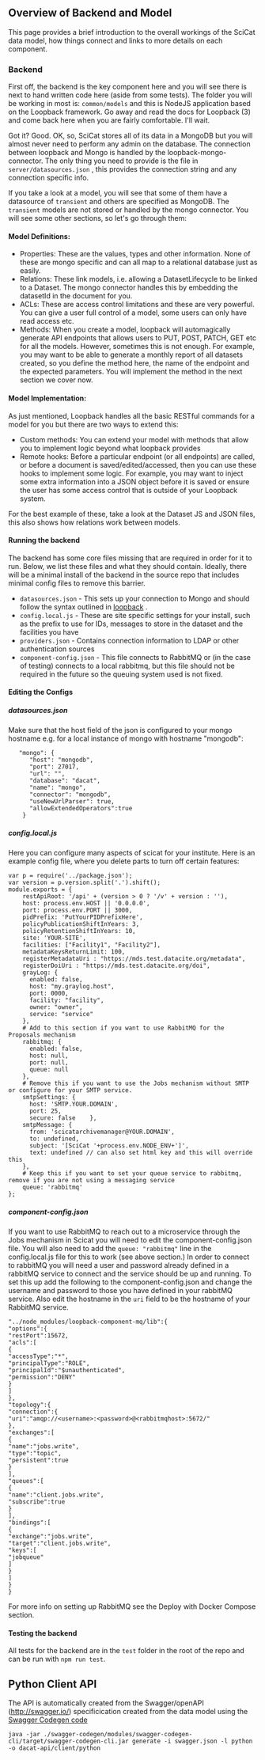 ## Overview of Backend and Model

This page provides a brief introduction to the overall workings of the SciCat data model, how things connect and links to more details on each component.

### Backend

First off, the backend is the key component here and you will see there is next to hand written code here \(aside from some tests\). The folder you will be working in most is: `common/models` and this is NodeJS application based on the Loopback framework. Go away and read the docs for Loopback \(3\) and come back here when you are fairly comfortable. I'll wait.

Got it? Good. OK, so, SciCat stores all of its data in a MongoDB but you will almost never need to perform any admin on the database. The connection between loopback and Mongo is handled by the loopback-mongo-connector. The only thing you need to provide is the file in `server/datasources.json` , this provides the connection string and any connection specific info.

If you take a look at a model, you will see that some of them have a datasource of `transient` and others are specified as MongoDB. The `transient` models are not stored or handled by the mongo connector. You will see some other sections, so let's go through them:

#### Model Definitions:

* Properties: These are the values, types and other information. None of these are mongo specific and can all map to a relational database just as easily.
* Relations: These link models, i.e. allowing a DatasetLifecycle to be linked to a Dataset. The mongo connector handles this by embedding the datasetId in the document for you.
* ACLs: These are access control limitations and these are very powerful. You can give a user full control of a model, some users can only have read access etc.
* Methods: When you create a model, loopback will automagically generate API endpoints that allows users to PUT, POST, PATCH, GET etc for all the models. However, sometimes this is not enough. For example, you may want to be able to generate a monthly report of all datasets created, so you define the method here, the name of the endpoint and the expected parameters. You will implement the method in the next section we cover now.

#### Model Implementation:

As just mentioned, Loopback handles all the basic RESTful commands for a model for you but there are two ways to extend this:

* Custom methods: You can extend your model with methods that allow you to implement logic beyond what loopback provides
* Remote hooks: Before a particular endpoint \(or all endpoints\) are called, or before a document is saved/edited/accessed, then you can use these hooks to implement some logic. For example, you may want to inject some extra information into a JSON object before it is saved or ensure the user has some access control that is outside of your Loopback system.

For the best example of these, take a look at the Dataset JS and JSON files, this also shows how relations work between models.

#### Running the backend

The backend has some core files missing that are required in order for it to run. Below, we list these files and what they should contain. Ideally, there will be a minimal install of the backend in the source repo that includes minimal config files to remove this barrier.

* `datasources.json` - This sets up your connection to Mongo and should follow the syntax outlined in [loopback](https://loopback.io/doc/en/lb3/datasources.json.html) . 
* `config.local.js` - These are site specific settings for your install, such as the prefix to use for IDs, messages to store in the dataset and the facilities you have
* `providers.json` - Contains connection information to LDAP or other authentication sources
* `component-config.json` - This file connects to RabbitMQ or (in the case of testing) connects to a local rabbitmq, but this file should not be required in the future so the queuing system used is not fixed. 

#### Editing the Configs

##### datasources.json
Make sure that the host field of the json is configured to your mongo hostname e.g. for a local instance of mongo with hostname "mongodb":
```
   "mongo": {
      "host": "mongodb",
      "port": 27017,
      "url": "",
      "database": "dacat",
      "name": "mongo",
      "connector": "mongodb",
      "useNewUrlParser": true,
      "allowExtendedOperators":true
    }

```
##### config.local.js
Here you can configure many aspects of scicat for your institute. Here is an example config file, where you delete parts to turn off certain features:
```
var p = require('../package.json');
var version = p.version.split('.').shift();
module.exports = {
    restApiRoot: '/api' + (version > 0 ? '/v' + version : ''),
    host: process.env.HOST || '0.0.0.0',
    port: process.env.PORT || 3000,
    pidPrefix: 'PutYourPIDPrefixHere',
    policyPublicationShiftInYears: 3,
    policyRetentionShiftInYears: 10,
    site: 'YOUR-SITE',
    facilities: ["Facility1", "Facility2"],
    metadataKeysReturnLimit: 100,
    registerMetadataUri : "https://mds.test.datacite.org/metadata",
    registerDoiUri : "https://mds.test.datacite.org/doi",
    grayLog: {
      enabled: false,
      host: "my.graylog.host",
      port: 0000,
      facility: "facility",
      owner: "owner",
      service: "service"
    },
	# Add to this section if you want to use RabbitMQ for the Proposals mechanism
    rabbitmq: {
      enabled: false,
      host: null,
      port: null,
      queue: null
    },
	# Remove this if you want to use the Jobs mechanism without SMTP or configure for your SMTP service.
    smtpSettings: {
      host: 'SMTP.YOUR.DOMAIN',
      port: 25,
      secure: false    },
    smtpMessage: {
      from: 'scicatarchivemanager@YOUR.DOMAIN',
      to: undefined,
      subject: '[SciCat '+process.env.NODE_ENV+']',
      text: undefined // can also set html key and this will override this
    },
	# Keep this if you want to set your queue service to rabbitmq, remove if you are not using a messaging service
    queue: 'rabbitmq'
};

```
##### component-config.json

If you want to use RabbitMQ to reach out to a microservice through the Jobs mechanism in Scicat you will need to edit the component-config.json file. You will also need to add the `queue: "rabbitmq"` line in the 
config.local.js file for this to work (see above section.) In order to connect to rabbitMQ you will need a user and password already defined in a rabbitMQ service to connect and the service should be up and running.
To set this up add the following to the component-config.json and change the username and password to those you have defined in your rabbitMQ service. Also edit the hostname in the `uri` field to be the hostname of your RabbitMQ service. 

```
"../node_modules/loopback-component-mq/lib":{
"options":{
"restPort":15672,
"acls":[
{
"accessType":"*",
"principalType":"ROLE",
"principalId":"$unauthenticated",
"permission":"DENY"
}
]
},
"topology":{
"connection":{
"uri":"amqp://<username>:<password>@<rabbitmqhost>:5672/"
},
"exchanges":[
{
"name":"jobs.write",
"type":"topic",
"persistent":true
}
],
"queues":[
{
"name":"client.jobs.write",
"subscribe":true
}
],
"bindings":[
{
"exchange":"jobs.write",
"target":"client.jobs.write",
"keys":[
"jobqueue"
]
}
]
}
}

```
For more info on setting up RabbitMQ see the Deploy with Docker Compose section.


#### Testing the backend

All tests for the backend are in the `test` folder in the root of the repo and can be run with `npm run test`. 

## Python Client API
The API is automatically created from the Swagger/openAPI (http://swagger.io/) specificication created from the data model using the [Swagger Codegen code](https://github.com/swagger-api/swagger-codegen)

```
java -jar ./swagger-codegen/modules/swagger-codegen-cli/target/swagger-codegen-cli.jar generate -i swagger.json -l python -o dacat-api/client/python
```

